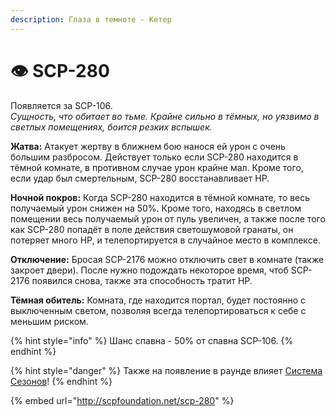 ```yaml
---
description: Глаза в темноте - Кетер
---
```


# 👁 SCP-280

Появляется за SCP-106.\
_Сущность, что обитает во тьме. Крайне сильно в тёмных, но уязвимо в светлых помещениях, боится резких вспышек._

**Жатва:** Атакует жертву в ближнем бою нанося ей урон с очень большим разбросом. Действует только если SCP-280 находится в тёмной комнате, в противном случае урон крайне мал. Кроме того, если удар был смертельным, SCP-280 восстанавливает HP.

**Ночной покров:** Когда SCP-280 находится в тёмной комнате, то весь получаемый урон снижен на 50%. Кроме того, находясь в светлом помещении весь получаемый урон от пуль увеличен, а также после того как SCP-280 попадёт в поле действия светошумовой гранаты, он потеряет много HP, и телепортируется в случайное место в комплексе.

**Отключение:** Бросая SCP-2176 можно отключить свет в комнате (также закроет двери). После нужно подождать некоторое время, чтоб SCP-2176 появился снова, также эта способность тратит HP.

**Тёмная обитель:** Комната, где находится портал, будет постоянно с выключенным светом, позволяя всегда телепортироваться к себе с меньшим риском.

{% hint style="info" %}
Шанс спавна - 50% от спавна SCP-106.
{% endhint %}

{% hint style="danger" %}
Также на появление в раунде влияет [Система Сезонов](../server-systems/seasons-system.md)!
{% endhint %}

{% embed url="http://scpfoundation.net/scp-280" %}
